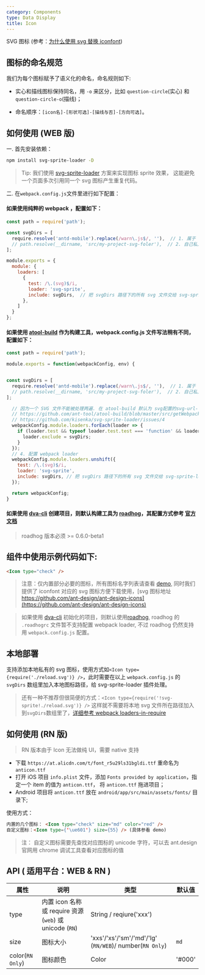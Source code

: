 ```yaml
---
category: Components
type: Data Display
title: Icon
---
```


SVG 图标 (参考：[为什么使用 svg 替换 iconfont](https://github.com/ant-design/ant-design-mobile/wiki/Why-use-svg-icon))

## 图标的命名规范

我们为每个图标赋予了语义化的命名，命名规则如下:

- 实心和描线图标保持同名，用 `-o` 来区分，比如 `question-circle`(实心) 和 `question-circle-o`(描线)；

- 命名顺序：`[icon名]-[形状可选]-[描线与否]-[方向可选]`。

## 如何使用 (WEB 版)

一. 首先安装依赖：

```sh
npm install svg-sprite-loader -D
```

> Tip: 我们使用 [svg-sprite-loader](https://github.com/kisenka/svg-sprite-loader) 方案来实现图标 sprite 效果，
这能避免一个页面多次引用同一个 svg 图标产生重复代码。

二. 在`webpack.config.js`文件里进行如下配置：

#### 如果使用纯粹的 webpack ，配置如下：

```js
const path = require('path');

const svgDirs = [
  require.resolve('antd-mobile').replace(/warn\.js$/, ''),  // 1. 属于 antd-mobile 内置 svg 文件
  // path.resolve(__dirname, 'src/my-project-svg-foler'),  // 2. 自己私人的 svg 存放目录
];

module.exports = {
  module: {
    loaders: [
      {
        test: /\.(svg)$/i,
        loader: 'svg-sprite',
        include: svgDirs,  // 把 svgDirs 路径下的所有 svg 文件交给 svg-sprite-loader 插件处理
      },
    ]
  }
};
```

#### 如果使用 [atool-build](https://github.com/ant-tool/atool-build) 作为构建工具，webpack.config.js 文件写法稍有不同，配置如下：

```js
const path = require('path');

module.exports = function(webpackConfig, env) {


const svgDirs = [
  require.resolve('antd-mobile').replace(/warn\.js$/, ''),  // 1. 属于 antd-mobile 内置 svg 文件
  // path.resolve(__dirname, 'src/my-project-svg-foler'),  // 2. 自己私人的 svg 存放目录
];

  // 因为一个 SVG 文件不能被处理两遍. 在 atool-build 默认为 svg配置的svg-url-loade 里 exclude 掉需要 svg-sprite-loader处理的目录
  // https://github.com/ant-tool/atool-build/blob/master/src/getWebpackCommonConfig.js#L162
  // https://github.com/kisenka/svg-sprite-loader/issues/4
  webpackConfig.module.loaders.forEach(loader => {
    if (loader.test && typeof loader.test.test === 'function' && loader.test.test('.svg')) {
      loader.exclude = svgDirs;
    }
  });
  // 4. 配置 webpack loader
  webpackConfig.module.loaders.unshift({
    test: /\.(svg)$/i,
    loader: 'svg-sprite',
    include: svgDirs, // 把 svgDirs 路径下的所有 svg 文件交给 svg-sprite-loader 插件处理
  });

  return webpackConfig;
}
```

#### 如果使用 [dva-cli](https://github.com/dvajs/dva-cli) 创建项目，则默认构建工具为 [roadhog](https://github.com/sorrycc/roadhog)，其配置方式参考 [官方文档](https://github.com/sorrycc/roadhog#svgspriteloaderdirs)

> roadhog 版本必须 >=  0.6.0-beta1

## 组件中使用示例代码如下:

```html
<Icon type="check" />
```

> 注意：仅内置部分必要的图标，所有图标名字列表请查看 [demo](https://mobile.ant.design/components/icon), 同时我们提供了 iconfont 对应的 svg 图标方便下载使用，[svg 图标地址 https://github.com/ant-design/ant-design-icons](https://github.com/ant-design/ant-design-icons)

> 如果使用 [dva-cli](https://github.com/dvajs/dva-cli) 初始化的项目，则默认使用[roadhog](https://github.com/sorrycc/roadhog), roadhog 的 `.roadhogrc` 文件暂不支持配置 webpack loader, 不过 roadhog 仍然支持用 `webpack.config.js` 配置。
>

## 本地部署

支持添加本地私有的 svg 图标，使用方式如`<Icon type={require('./reload.svg')} />`，此时需要在以上 `webpack.config.js` 的`svgDirs` 数组里加入本地图标路径，给 svg-sprite-loader 插件处理。

> 还有一种不推荐但很简便的方式：`<Icon type={require('!svg-sprite!./reload.svg')} />`
这样就不需要将本地 svg 文件所在路径加入到`svgDirs`数组里了，[详细参考 webpack loaders-in-require](http://webpack.github.io/docs/using-loaders.html#loaders-in-require)

## 如何使用 (RN 版)

> RN 版本由于 Icon 无法做纯 UI，需要 native 支持

- 下载 `https://at.alicdn.com/t/font_r5u29ls31bgldi.ttf` 重命名为 `anticon.ttf`
- 打开 iOS 项目 `info.plist` 文件，添加 `Fonts provided by application`，指定一个 item 的值为 `anticon.ttf`， 将 `anticon.ttf` 拖进项目；
- Android 项目将 `anticon.ttf` 放在 `android/app/src/main/assets/fonts/` 目录下;

使用方式：

```html
内置的几个图标： <Icon type="check" size="md" color="red" />
自定义图标：<Icon type={'\ue601'} size={55} /> (具体参看 demo)
```
> 注： 自定义图标需要先查找对应图标的 unicode 字符，可以去 ant.design 官网用 chrome 调试工具查看对应图标的值

## API ( 适用平台：WEB & RN )

| 属性        | 说明           | 类型            | 默认值       |
|------------|----------------|----------------|--------------|
| type    |   内置 icon 名称或 require 资源(`web`) 或 unicode (`RN`)    | String / reqiure('xxx')   |
| size    |   图标大小    | 'xxs'/'xs'/'sm'/'md'/'lg' (`RN/WEB`)/ number(`RN Only`)  | `md` |
| color(`RN Only`) | 图标颜色  | Color | '#000' |
